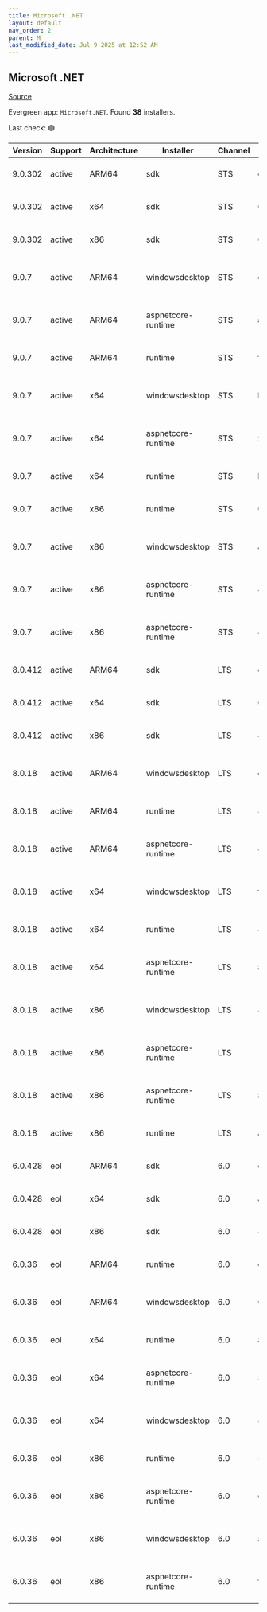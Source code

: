 ```yaml
---
title: Microsoft .NET
layout: default
nav_order: 2
parent: M
last_modified_date: Jul 9 2025 at 12:52 AM
---
```


## Microsoft .NET

[Source](https://dotnet.microsoft.com/download/)

Evergreen app: `Microsoft.NET`. Found **38** installers.

Last check: 🟢

| Version | Support | Architecture | Installer          | Channel | Sha512                                                                                                                           | Type | URI                                                                                                                                                                                                                          |
| ------- | ------- | ------------ | ------------------ | ------- | -------------------------------------------------------------------------------------------------------------------------------- | ---- | ---------------------------------------------------------------------------------------------------------------------------------------------------------------------------------------------------------------------------- |
| 9.0.302 | active  | ARM64        | sdk                | STS     | cc1c0276e8b900e25a2cabff14ca78bbc21c5712c1bad9e4d551aa2662dd77a666b2926e193b9b598cf2d9f91c1c9e1765371e6b29f68d76c56702ceafdf34db | exe  | [https://builds.dotnet.microsoft.com/dotnet/Sdk/9.0.302/dotnet-sdk-9.0.302-win-arm64.exe](https://builds.dotnet.microsoft.com/dotnet/Sdk/9.0.302/dotnet-sdk-9.0.302-win-arm64.exe)                                           |
| 9.0.302 | active  | x64          | sdk                | STS     | 0cb87affddb63171f9c79033386fef2b1fbef209a7381de46bc94876f4aee475cb2f71b6a074708c4a5a94a0a1a464cb5ba424c572f2550ce562ad0705e3691e | exe  | [https://builds.dotnet.microsoft.com/dotnet/Sdk/9.0.302/dotnet-sdk-9.0.302-win-x64.exe](https://builds.dotnet.microsoft.com/dotnet/Sdk/9.0.302/dotnet-sdk-9.0.302-win-x64.exe)                                               |
| 9.0.302 | active  | x86          | sdk                | STS     | 018ebbced95ab79dad05f38ee72b3808e0cbdda0ae84ce358250203798fa50e7f78a45a509bcda8a17bf7b3eab0dcea8f6113bb19400290816f54c919667b7d3 | exe  | [https://builds.dotnet.microsoft.com/dotnet/Sdk/9.0.302/dotnet-sdk-9.0.302-win-x86.exe](https://builds.dotnet.microsoft.com/dotnet/Sdk/9.0.302/dotnet-sdk-9.0.302-win-x86.exe)                                               |
| 9.0.7   | active  | ARM64        | windowsdesktop     | STS     | e1fe0537a073914951d1c34e1b8e4d676ab9537b947b33dde054481c0325d7e364362079b5d1ee4af9896f232db2d0eccc60a06df163e76d5b7cd6bb17df6686 | exe  | [https://builds.dotnet.microsoft.com/dotnet/WindowsDesktop/9.0.7/windowsdesktop-runtime-9.0.7-win-arm64.exe](https://builds.dotnet.microsoft.com/dotnet/WindowsDesktop/9.0.7/windowsdesktop-runtime-9.0.7-win-arm64.exe)     |
| 9.0.7   | active  | ARM64        | aspnetcore-runtime | STS     | a74a03f39f2e24c89dd93aef340bfdc8e09f73627d017ba7af6b45060862b175f9adf4e227d8c510a8a38095bc1596261cbe120e6efc917742adf93a388d9ca2 | exe  | [https://builds.dotnet.microsoft.com/dotnet/aspnetcore/Runtime/9.0.7/aspnetcore-runtime-9.0.7-win-arm64.exe](https://builds.dotnet.microsoft.com/dotnet/aspnetcore/Runtime/9.0.7/aspnetcore-runtime-9.0.7-win-arm64.exe)     |
| 9.0.7   | active  | ARM64        | runtime            | STS     | f7be49bc64c6ced107621367a9d98305dbc39afefad1537104db7a8d533eeb40a8f57fdd2f03daac7512dbee8c501cfe68ccde84186c8b0238a989bb91f7817e | exe  | [https://builds.dotnet.microsoft.com/dotnet/Runtime/9.0.7/dotnet-runtime-9.0.7-win-arm64.exe](https://builds.dotnet.microsoft.com/dotnet/Runtime/9.0.7/dotnet-runtime-9.0.7-win-arm64.exe)                                   |
| 9.0.7   | active  | x64          | windowsdesktop     | STS     | b8c565d401aa1ed0ac8e531660e7b67dce481af7f9113816852a24fbc5ed06210787ebb8a47e576b57a8cd746279c2203569d11b2b4affe66ee0f80e26c64ae6 | exe  | [https://builds.dotnet.microsoft.com/dotnet/WindowsDesktop/9.0.7/windowsdesktop-runtime-9.0.7-win-x64.exe](https://builds.dotnet.microsoft.com/dotnet/WindowsDesktop/9.0.7/windowsdesktop-runtime-9.0.7-win-x64.exe)         |
| 9.0.7   | active  | x64          | aspnetcore-runtime | STS     | 9da921bf5582d6c65ce8048c517b501096f75d432b393e9f044eb78d8e6b83f79dd00cd79a13812339e7e64281302430863c91eefe7d48f5c2e616b3421d3c8b | exe  | [https://builds.dotnet.microsoft.com/dotnet/aspnetcore/Runtime/9.0.7/aspnetcore-runtime-9.0.7-win-x64.exe](https://builds.dotnet.microsoft.com/dotnet/aspnetcore/Runtime/9.0.7/aspnetcore-runtime-9.0.7-win-x64.exe)         |
| 9.0.7   | active  | x64          | runtime            | STS     | b62882656b63edd10e8fa4f44d8a67f2265991bb7eb5c614c7d87548802adfce034795a5bb17e0705343151e6f99c5be3104926f1aa5d1a6fa22279de0c08518 | exe  | [https://builds.dotnet.microsoft.com/dotnet/Runtime/9.0.7/dotnet-runtime-9.0.7-win-x64.exe](https://builds.dotnet.microsoft.com/dotnet/Runtime/9.0.7/dotnet-runtime-9.0.7-win-x64.exe)                                       |
| 9.0.7   | active  | x86          | runtime            | STS     | 09e200897e8260aec4e5984e49aa27ea8bc2e0b12576df55a4c753a415f61b28f5e6c28c411f5e316ef49ec256079adc0ca6ff407f51363bb17009420dfbb137 | exe  | [https://builds.dotnet.microsoft.com/dotnet/Runtime/9.0.7/dotnet-runtime-9.0.7-win-x86.exe](https://builds.dotnet.microsoft.com/dotnet/Runtime/9.0.7/dotnet-runtime-9.0.7-win-x86.exe)                                       |
| 9.0.7   | active  | x86          | windowsdesktop     | STS     | a73bed11192173204263e12efa0ae1892f0768f3bc6230a06c9cb3d418c8edfbf17b1d92423d7606d6ce0849bc6d0e13c28210ee39fd7c4167e5f457df24c84f | exe  | [https://builds.dotnet.microsoft.com/dotnet/WindowsDesktop/9.0.7/windowsdesktop-runtime-9.0.7-win-x86.exe](https://builds.dotnet.microsoft.com/dotnet/WindowsDesktop/9.0.7/windowsdesktop-runtime-9.0.7-win-x86.exe)         |
| 9.0.7   | active  | x86          | aspnetcore-runtime | STS     | 48aa3c9f8b7741299811372c42ffb1dfb73a80456c5cc2a6e6f649f04706007df764cde42b2a237aeccfa41c39321cc5a6a67bcffc23b4bf95dcb20f5ded0c1a | exe  | [https://builds.dotnet.microsoft.com/dotnet/aspnetcore/Runtime/9.0.7/aspnetcore-runtime-9.0.7-win-x86.exe](https://builds.dotnet.microsoft.com/dotnet/aspnetcore/Runtime/9.0.7/aspnetcore-runtime-9.0.7-win-x86.exe)         |
| 9.0.7   | active  | x86          | aspnetcore-runtime | STS     | 4c26a2d2c23679605dc519075830416fe96204804bdb9bd3f2e2cac786a80645fba528f5bb0432fa19b2f6a3e5d618bea833bfe859200eee099c3a728402dcf2 | exe  | [https://builds.dotnet.microsoft.com/dotnet/aspnetcore/Runtime/9.0.7/dotnet-hosting-9.0.7-win.exe](https://builds.dotnet.microsoft.com/dotnet/aspnetcore/Runtime/9.0.7/dotnet-hosting-9.0.7-win.exe)                         |
| 8.0.412 | active  | ARM64        | sdk                | LTS     | d990abb280d3b084988329351ba75f278a84d513e7684cc3a4f1a020b9ca4b5645c3ccb59d5d805e729622555d26101fa5a3db3f493c78f884b8065dbe06a6b3 | exe  | [https://builds.dotnet.microsoft.com/dotnet/Sdk/8.0.412/dotnet-sdk-8.0.412-win-arm64.exe](https://builds.dotnet.microsoft.com/dotnet/Sdk/8.0.412/dotnet-sdk-8.0.412-win-arm64.exe)                                           |
| 8.0.412 | active  | x64          | sdk                | LTS     | 6218d166dba2217e80d8a9cce727a730d1dc4b82d3944ad59b2780ea885204317bde7dbcb1453267df5a19ef2477fadadfb7061e90bfc5a9c8c8c92133ea5151 | exe  | [https://builds.dotnet.microsoft.com/dotnet/Sdk/8.0.412/dotnet-sdk-8.0.412-win-x64.exe](https://builds.dotnet.microsoft.com/dotnet/Sdk/8.0.412/dotnet-sdk-8.0.412-win-x64.exe)                                               |
| 8.0.412 | active  | x86          | sdk                | LTS     | 4ec479128895a88192cd51f7536fa62d708678f7b460705654bcb4429ec881867524da51afce03ee73f3b84ff6f5684722942a4273195cf203dfd98a0f25c45d | exe  | [https://builds.dotnet.microsoft.com/dotnet/Sdk/8.0.412/dotnet-sdk-8.0.412-win-x86.exe](https://builds.dotnet.microsoft.com/dotnet/Sdk/8.0.412/dotnet-sdk-8.0.412-win-x86.exe)                                               |
| 8.0.18  | active  | ARM64        | windowsdesktop     | LTS     | d25a92a7a2d06f320b201a5ea58dd3f149fa97f016a8af36d80c6d90e856cf3799656cd1909bd9c46bd3cae3637bf3c68f63013a9545ac943ec4101ccb2acad0 | exe  | [https://builds.dotnet.microsoft.com/dotnet/WindowsDesktop/8.0.18/windowsdesktop-runtime-8.0.18-win-arm64.exe](https://builds.dotnet.microsoft.com/dotnet/WindowsDesktop/8.0.18/windowsdesktop-runtime-8.0.18-win-arm64.exe) |
| 8.0.18  | active  | ARM64        | runtime            | LTS     | 87d5fedbb4812f26ad3a62df874aff2af397a9cf6a85db8dbef082830feac683cbc45dc4bdfb028afd0f86d3271aa2eb849053801ab435f4e46136030d77d789 | exe  | [https://builds.dotnet.microsoft.com/dotnet/Runtime/8.0.18/dotnet-runtime-8.0.18-win-arm64.exe](https://builds.dotnet.microsoft.com/dotnet/Runtime/8.0.18/dotnet-runtime-8.0.18-win-arm64.exe)                               |
| 8.0.18  | active  | ARM64        | aspnetcore-runtime | LTS     | 4f2f2755c731d59ab484b8631b38c48c286a5b602f656161747f86e32af01416db738340fbb7a79286046140f8d944a6f43bb6411c444cce71dcb3fe124135b8 | exe  | [https://builds.dotnet.microsoft.com/dotnet/aspnetcore/Runtime/8.0.18/aspnetcore-runtime-8.0.18-win-arm64.exe](https://builds.dotnet.microsoft.com/dotnet/aspnetcore/Runtime/8.0.18/aspnetcore-runtime-8.0.18-win-arm64.exe) |
| 8.0.18  | active  | x64          | windowsdesktop     | LTS     | fd6b4ae532e7106a0faa82aff67321920fdd123ad23a7c6b3a6ce9d55e81a4557c262f11e0e60a3e27114c001ce02f6e6c4c6acc5bf7c0426bead43218155444 | exe  | [https://builds.dotnet.microsoft.com/dotnet/WindowsDesktop/8.0.18/windowsdesktop-runtime-8.0.18-win-x64.exe](https://builds.dotnet.microsoft.com/dotnet/WindowsDesktop/8.0.18/windowsdesktop-runtime-8.0.18-win-x64.exe)     |
| 8.0.18  | active  | x64          | runtime            | LTS     | 4bddf4af2637d06ca978631c89044567f76b3e806c8f3c77224a2e7fd34fcdc7a8732473e90457d73e71ad1ee1146a2d3b4168d39238acb30938145328d524d8 | exe  | [https://builds.dotnet.microsoft.com/dotnet/Runtime/8.0.18/dotnet-runtime-8.0.18-win-x64.exe](https://builds.dotnet.microsoft.com/dotnet/Runtime/8.0.18/dotnet-runtime-8.0.18-win-x64.exe)                                   |
| 8.0.18  | active  | x64          | aspnetcore-runtime | LTS     | a11332bf03d43cf0e023ab1a31d08e9c9d26539b449ee6d0130bf8c9f76edc42c93533e29663fff80f5edb62be9f3b4507a070c74f68b46e2ee06f83635c6bd4 | exe  | [https://builds.dotnet.microsoft.com/dotnet/aspnetcore/Runtime/8.0.18/aspnetcore-runtime-8.0.18-win-x64.exe](https://builds.dotnet.microsoft.com/dotnet/aspnetcore/Runtime/8.0.18/aspnetcore-runtime-8.0.18-win-x64.exe)     |
| 8.0.18  | active  | x86          | windowsdesktop     | LTS     | 8104111795565cdeeefca8fe1caa42476645286052c26f2de80d7a8ff0f796e371dd8509077bcb911e3b38845fe0cd3a23a1cb85ef2a9249444fabcf1c8defb0 | exe  | [https://builds.dotnet.microsoft.com/dotnet/WindowsDesktop/8.0.18/windowsdesktop-runtime-8.0.18-win-x86.exe](https://builds.dotnet.microsoft.com/dotnet/WindowsDesktop/8.0.18/windowsdesktop-runtime-8.0.18-win-x86.exe)     |
| 8.0.18  | active  | x86          | aspnetcore-runtime | LTS     | 262e5ee7afbe75ecb71afce32b31205714feafdd2f37d8996b2d65a8bb455fd6883ea8ebe4893f42f317e039e8acea0a2c80782c3a0f4727955f709863cc0409 | exe  | [https://builds.dotnet.microsoft.com/dotnet/aspnetcore/Runtime/8.0.18/aspnetcore-runtime-8.0.18-win-x86.exe](https://builds.dotnet.microsoft.com/dotnet/aspnetcore/Runtime/8.0.18/aspnetcore-runtime-8.0.18-win-x86.exe)     |
| 8.0.18  | active  | x86          | aspnetcore-runtime | LTS     | a06830385a5f00bef080500736c2d6b9d819b9bee2d81fccb78c4819a0a0063997dbab8ae95de00b39e43de34a8b726549b62f193ccf8e4fa7c55a50f92486b2 | exe  | [https://builds.dotnet.microsoft.com/dotnet/aspnetcore/Runtime/8.0.18/dotnet-hosting-8.0.18-win.exe](https://builds.dotnet.microsoft.com/dotnet/aspnetcore/Runtime/8.0.18/dotnet-hosting-8.0.18-win.exe)                     |
| 8.0.18  | active  | x86          | runtime            | LTS     | a7602ac6e9c6a1a104f5309c436497dd6937ab15d922291d6945d6a4fb04693eb129710d7f68404f0521f395fcc83e4686a3a81686a2e3ceb1e2278d58386140 | exe  | [https://builds.dotnet.microsoft.com/dotnet/Runtime/8.0.18/dotnet-runtime-8.0.18-win-x86.exe](https://builds.dotnet.microsoft.com/dotnet/Runtime/8.0.18/dotnet-runtime-8.0.18-win-x86.exe)                                   |
| 6.0.428 | eol     | ARM64        | sdk                | 6.0     | cbeea2c4406dddadf0cfcf71b08400d18ad7f732f7de9d0c3830eb1963dd844a25c9d1b143879e03ccb43ad79c560ef3978276381c8a098cc8530fbe7e8c7fbc | exe  | [https://builds.dotnet.microsoft.com/dotnet/Sdk/6.0.428/dotnet-sdk-6.0.428-win-arm64.exe](https://builds.dotnet.microsoft.com/dotnet/Sdk/6.0.428/dotnet-sdk-6.0.428-win-arm64.exe)                                           |
| 6.0.428 | eol     | x64          | sdk                | 6.0     | a6706b5c03187922e92fa9307b155255139546d081bf1623faff496035eb707440f13c21798aae06fe8fcfeadcfa046c8606dd452db92e5ed48e2005eb421842 | exe  | [https://builds.dotnet.microsoft.com/dotnet/Sdk/6.0.428/dotnet-sdk-6.0.428-win-x64.exe](https://builds.dotnet.microsoft.com/dotnet/Sdk/6.0.428/dotnet-sdk-6.0.428-win-x64.exe)                                               |
| 6.0.428 | eol     | x86          | sdk                | 6.0     | 873919c467377229cffc856a6ad14dde80bcc3d05546f7c8843e61f72e9b208fb88e26ec4591cbf9166c181608864dce685b445355ed14e573e0cba42ced8c7d | exe  | [https://builds.dotnet.microsoft.com/dotnet/Sdk/6.0.428/dotnet-sdk-6.0.428-win-x86.exe](https://builds.dotnet.microsoft.com/dotnet/Sdk/6.0.428/dotnet-sdk-6.0.428-win-x86.exe)                                               |
| 6.0.36  | eol     | ARM64        | runtime            | 6.0     | c30e4655a4548d2e27fa09711e085828775aa4fdcab0ba1b71923430342c49b54d91fe929d07ff15f777f86b7697d03bd666674f6745673d6b53aa2bb49d1228 | exe  | [https://builds.dotnet.microsoft.com/dotnet/Runtime/6.0.36/dotnet-runtime-6.0.36-win-arm64.exe](https://builds.dotnet.microsoft.com/dotnet/Runtime/6.0.36/dotnet-runtime-6.0.36-win-arm64.exe)                               |
| 6.0.36  | eol     | ARM64        | windowsdesktop     | 6.0     | 0d5fd97a305960851ff8527a7db65fadae661411d7a9b6e8dd972180cffce7bfa1b842db2baf1b8affd1843d317a2d640ab465a5876177505a34c75aa4631d66 | exe  | [https://builds.dotnet.microsoft.com/dotnet/WindowsDesktop/6.0.36/windowsdesktop-runtime-6.0.36-win-arm64.exe](https://builds.dotnet.microsoft.com/dotnet/WindowsDesktop/6.0.36/windowsdesktop-runtime-6.0.36-win-arm64.exe) |
| 6.0.36  | eol     | x64          | runtime            | 6.0     | a8e493587d741dfc5ab3aeb548e8abae1bc180dfa28cc0aa4ddaf159bdd990644a97d5e987a17e25def1a41947938b0fabcfe35cf9d81df29b2619b54ec3a86c | exe  | [https://builds.dotnet.microsoft.com/dotnet/Runtime/6.0.36/dotnet-runtime-6.0.36-win-x64.exe](https://builds.dotnet.microsoft.com/dotnet/Runtime/6.0.36/dotnet-runtime-6.0.36-win-x64.exe)                                   |
| 6.0.36  | eol     | x64          | aspnetcore-runtime | 6.0     | 339731656db435c1f1aa375f90537f7509a8129f9501fbdba16e85a120ea1c5cb0b193fff171dcb4d9744d5b6a5a0eea1d2128a28cbbf637a68e4c3422ffc53e | exe  | [https://builds.dotnet.microsoft.com/dotnet/aspnetcore/Runtime/6.0.36/aspnetcore-runtime-6.0.36-win-x64.exe](https://builds.dotnet.microsoft.com/dotnet/aspnetcore/Runtime/6.0.36/aspnetcore-runtime-6.0.36-win-x64.exe)     |
| 6.0.36  | eol     | x64          | windowsdesktop     | 6.0     | 86fa63997e7e0dc6f3bf609e00880388dcf8d985c8f6417d07ebbbb1ecc957bf90214c8ff93f559a0e762b5626ba8c56c581f4d506aa4de7555f9792c2da254d | exe  | [https://builds.dotnet.microsoft.com/dotnet/WindowsDesktop/6.0.36/windowsdesktop-runtime-6.0.36-win-x64.exe](https://builds.dotnet.microsoft.com/dotnet/WindowsDesktop/6.0.36/windowsdesktop-runtime-6.0.36-win-x64.exe)     |
| 6.0.36  | eol     | x86          | runtime            | 6.0     | 53b3ad92bdb61478b3c96d85c6c54edfdb472da33c44f9d173ee309bbb92c67fd089c2cd10249c9562118876d033e0d55794eb98ef3641c1532bb5a42926a4a8 | exe  | [https://builds.dotnet.microsoft.com/dotnet/Runtime/6.0.36/dotnet-runtime-6.0.36-win-x86.exe](https://builds.dotnet.microsoft.com/dotnet/Runtime/6.0.36/dotnet-runtime-6.0.36-win-x86.exe)                                   |
| 6.0.36  | eol     | x86          | aspnetcore-runtime | 6.0     | dbd5029cdaa86ca5cf65e25a0e7ef1746150f90651ccfdccef1a8bf7e415524950273abd073c33c1865586e8b172852972a5d3b25cffaea5c2facd3a5e05512f | exe  | [https://builds.dotnet.microsoft.com/dotnet/aspnetcore/Runtime/6.0.36/aspnetcore-runtime-6.0.36-win-x86.exe](https://builds.dotnet.microsoft.com/dotnet/aspnetcore/Runtime/6.0.36/aspnetcore-runtime-6.0.36-win-x86.exe)     |
| 6.0.36  | eol     | x86          | windowsdesktop     | 6.0     | a18351aabfe1590e58af79e57ac2414254ba80cb7a1fef19545a6b8418575c735fc1dc164c3c7fed426c4698f099991487fa4f443bab93afd41d1563845fbcf4 | exe  | [https://builds.dotnet.microsoft.com/dotnet/WindowsDesktop/6.0.36/windowsdesktop-runtime-6.0.36-win-x86.exe](https://builds.dotnet.microsoft.com/dotnet/WindowsDesktop/6.0.36/windowsdesktop-runtime-6.0.36-win-x86.exe)     |
| 6.0.36  | eol     | x86          | aspnetcore-runtime | 6.0     | f2d20a6dc4fd1d923d06838ad118ea5c2aecefdee0004af00db78f2e82a1046d0d8a7872c84d3f5e5a3802ab7d087148eb879c2ebe3fc3a81ca0f1c0f5d64690 | exe  | [https://builds.dotnet.microsoft.com/dotnet/aspnetcore/Runtime/6.0.36/dotnet-hosting-6.0.36-win.exe](https://builds.dotnet.microsoft.com/dotnet/aspnetcore/Runtime/6.0.36/dotnet-hosting-6.0.36-win.exe)                     |
